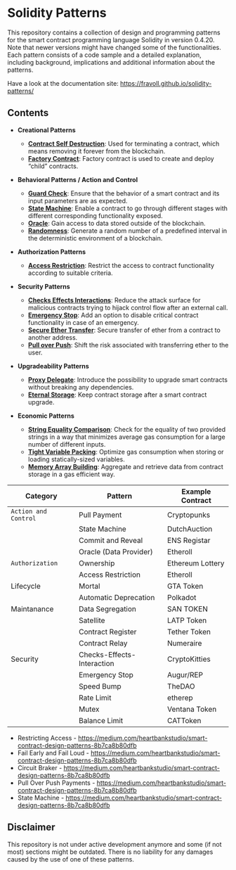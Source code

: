 # Solidity Patterns

This repository contains a collection of design and programming patterns for the smart contract programming language Solidity in version 0.4.20. Note that newer versions might have changed some of the functionalities.
Each pattern consists of a code sample and a detailed explanation, including background, implications and additional information about the patterns.

Have a look at the documentation site: https://fravoll.github.io/solidity-patterns/

## Contents

* **Creational Patterns**
  * [**Contract Self Destruction**](docs/contract_self_destruction.md): Used for terminating a contract, which means removing it forever from the blockchain.
  * [**Factory Contract**](docs/factory_contract.md): Factory contract is used to create and deploy “child” contracts.
  
* **Behavioral Patterns / Action and Control**
  * [**Guard Check**](docs/guard_check.md): Ensure that the behavior of a smart contract and its input parameters are as expected.
  * [**State Machine**](docs/state_machine.md): Enable a contract to go through different stages with different corresponding functionality exposed.
  * [**Oracle**](docs/oracle.md): Gain access to data stored outside of the blockchain.
  * [**Randomness**](docs/randomness.md): Generate a random number of a predefined interval in the deterministic environment of a blockchain.

* **Authorization Patterns**
  * [**Access Restriction**](docs/access_restriction.md): Restrict the access to contract functionality according to suitable criteria.
* **Security Patterns**
  * [**Checks Effects Interactions**](docs/checks_effects_interactions.md): Reduce the attack surface for malicious contracts trying to hijack control flow after an external call.
  * [**Emergency Stop**](docs/emergency_stop.md): Add an option to disable critical contract functionality in case of an emergency.
  * [**Secure Ether Transfer**](docs/secure_ether_transfer.md): Secure transfer of ether from a contract to another address.
  * [**Pull over Push**](docs/pull_over_push.md): Shift the risk associated with transferring ether to the user.
* **Upgradeability Patterns**
  * [**Proxy Delegate**](docs/proxy_delegate.md): Introduce the possibility to upgrade smart contracts without breaking any dependencies.
  * [**Eternal Storage**](docs/eternal_storage.md): Keep contract storage after a smart contract upgrade.
* **Economic Patterns**
  * [**String Equality Comparison**](docs/string_equality_comparison.md): Check for the equality of two provided strings in a way that minimizes average gas consumption for a large number of different inputs.
  * [**Tight Variable Packing**](docs/tight_variable_packing.md): Optimize gas consumption when storing or loading statically-sized variables.
  * [**Memory Array Building**](docs/memory_array_building.md): Aggregate and retrieve data from contract storage in a gas efficient way.
  

| Category | Pattern | Example Contract |
| --- | --- | --- |
| `Action and Control` | Pull Payment | Cryptopunks |
| | State Machine | DutchAuction | 
| | Commit and Reveal | ENS Registar |
| | Oracle (Data Provider) |  Etheroll |
| `Authorization` | Ownership | Ethereum Lottery |
| | Access Restriction | Etheroll | 
| Lifecycle | Mortal | GTA Token |
| | Automatic Deprecation | Polkadot |
| Maintanance | Data Segregation | SAN TOKEN |
| | Satellite | LATP Token |
| | Contract Register| Tether Token |
| | Contract Relay | Numeraire |
| Security | Checks-Effects-Interaction | CryptoKitties |
| | Emergency Stop | Augur/REP |
| | Speed Bump | TheDAO |
| | Rate Limit | etherep |
| | Mutex | Ventana Token |
| | Balance Limit | CATToken |


* Restricting Access - https://medium.com/heartbankstudio/smart-contract-design-patterns-8b7ca8b80dfb
* Fail Early and Fail Loud - https://medium.com/heartbankstudio/smart-contract-design-patterns-8b7ca8b80dfb
* Circuit Braker - https://medium.com/heartbankstudio/smart-contract-design-patterns-8b7ca8b80dfb
* Pull Over Push Payments - https://medium.com/heartbankstudio/smart-contract-design-patterns-8b7ca8b80dfb
* State Machine - https://medium.com/heartbankstudio/smart-contract-design-patterns-8b7ca8b80dfb



## Disclaimer

This repository is not under active development anymore and some (if not most) sections might be outdated. There is no liability for any damages caused by the use of one of these patterns.
